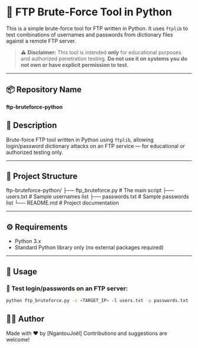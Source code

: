 # 🔐 FTP Brute-Force Tool in Python

This is a simple brute-force tool for FTP written in Python.
It uses `ftplib` to test combinations of usernames and passwords from dictionary files against a remote FTP server.

> ⚠️ **Disclaimer:** This tool is intended **only** for educational purposes and authorized penetration testing. **Do not use it on systems you do not own or have explicit permission to test.**

---

## 📦 Repository Name

**ftp-bruteforce-python**

## 📝 Description

Brute-force FTP tool written in Python using `ftplib`, allowing login/password dictionary attacks on an FTP service — for educational or authorized testing only.

---

## 📁 Project Structure

ftp-bruteforce-python/
├── ftp_bruteforce.py # The main script
├── users.txt # Sample usernames list
├── passwords.txt # Sample passwords list
└── README.md # Project documentation


---

## ⚙️ Requirements

- Python 3.x
- Standard Python library only (no external packages required)

---

## 🚀 Usage

### 🧪 Test login/passwords on an FTP server:

```bash
python ftp_bruteforce.py -c <TARGET_IP> -l users.txt -p passwords.txt
```


## 👨‍💻 Author

Made with ❤️ by [NgantouJoël]
Contributions and suggestions are welcome!
